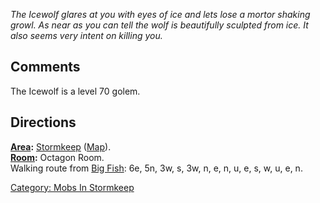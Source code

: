 *The Icewolf glares at you with eyes of ice and lets lose a mortor
shaking growl. As near as you can tell the wolf is beautifully sculpted
from ice. It also seems very intent on killing you.*

## Comments

The Icewolf is a level 70 golem.

## Directions

**[Area](:Category:_Areas.md "wikilink"):**
[Stormkeep](:Category:_Stormkeep.md "wikilink")
([Map](Stormkeep_Map.md "wikilink")).  
**[Room](:Category:_Rooms.md "wikilink"):** Octagon Room.  
Walking route from [Big Fish](Big_Fish_In_Cold_Water.md "wikilink"): 6e,
5n, 3w, s, 3w, n, e, n, u, e, s, w, u, e, n.  

[Category: Mobs In Stormkeep](Category:_Mobs_In_Stormkeep "wikilink")
